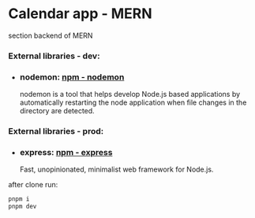 # Calendar app - MERN

section backend of MERN

### External libraries - dev:

- ### nodemon: [npm - nodemon](https://www.npmjs.com/package/nodemon)
  nodemon is a tool that helps develop Node.js based applications by automatically restarting the node application when file changes in the directory are detected.

### External libraries - prod:

- ### express: [npm - express](https://www.npmjs.com/package/express)
  Fast, unopinionated, minimalist web framework for Node.js.

after clone run:

```sh
pnpm i
pnpm dev
```
